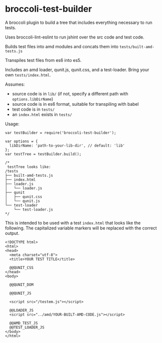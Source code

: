# broccoli-test-builder

A broccoli plugin to build a tree that includes everything necessary to run tests.

Uses broccoli-lint-eslint to run jshint over the src code and test code.

Builds test files into amd modules and concats them into `tests/built-amd-tests.js`

Transpiles test files from es6 into es5.

Includes an amd loader, qunit.js, qunit.css, and a test-loader. Bring your own `tests/index.html`.

Assumes:

  * source code is in `lib/` (if not, specify a different path with `options.libDirName`)
  * source code is in es6 format, suitable for transpiling with babel
  * test code is in `tests/`
  * an `index.html` exists in `tests/`

Usage:

```
var testBuilder = require('broccoli-test-builder');

var options = {
  libDirName: 'path-to-your-lib-dir', // default: 'lib'
};
var testTree = testBuilder.build();

/*
 testTree looks like:
/tests
├── built-amd-tests.js
├── index.html
├── loader.js
│   └── loader.js
├── qunit
│   ├── qunit.css
│   └── qunit.js
└── test-loader
    └── test-loader.js
*/
```

This is intended to be used with a test `index.html` that looks like the following.
The capitalized variable markers will be replaced with the correct output.
```
<!DOCTYPE html>
<html>
<head>
  <meta charset="utf-8">
  <title>YOUR TEST TITLE</title>

  @@QUNIT_CSS
</head>
<body>

  @@QUNIT_DOM

  @@QUNIT_JS

  <script src="/testem.js"></script>

  @@LOADER_JS
  <script src="../amd/YOUR-BUILT-AMD-CODE.js"></script>

  @@AMD_TEST_JS
  @@TEST_LOADER_JS
</body>
</html>
```
